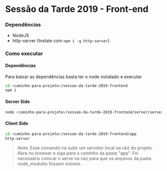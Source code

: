 # Sessão da Tarde 2019 - Front-end

### Dependências

- NodeJS
- http-server (Instale com ```npm i -g http-server```)

### Como executar

#### Dependências

Para baixar as dependências basta ter o node instalado e executar

```bash
cd <caminho-para-projeto>/sessao-da-tarde-2019-frontend
npm i
```

#### Server Side

```bash
node <caminho-para-projeto>/sessao-da-tarde-2019-frontend/server/server.js
```
#### Client Side

```bash
cd <caminho-para-projeto>/sessao-da-tarde-2019-frontend/app
http-server
```

> *Nota*: Esse comando irá subir um servidor local na raiz do projeto. Abra no browser e siga para o caminho da pasta "app". Foi necessário colocar o serve na raiz para que os arquivos da pasta node_modules fossem visíveis.
